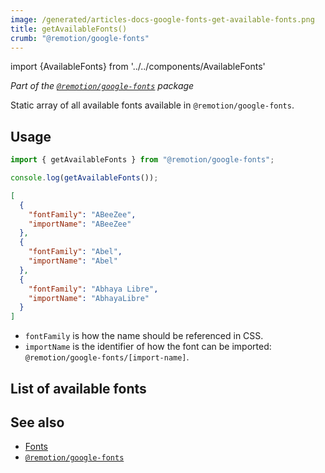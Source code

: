 ```yaml
---
image: /generated/articles-docs-google-fonts-get-available-fonts.png
title: getAvailableFonts()
crumb: "@remotion/google-fonts"
---
```


import {AvailableFonts} from '../../components/AvailableFonts'

_Part of the [`@remotion/google-fonts`](/docs/google-fonts) package_

Static array of all available fonts available in `@remotion/google-fonts`.

## Usage

```ts twoslash
import { getAvailableFonts } from "@remotion/google-fonts";

console.log(getAvailableFonts());
```

```json title="JSON structure (shortened)"
[
  {
    "fontFamily": "ABeeZee",
    "importName": "ABeeZee"
  },
  {
    "fontFamily": "Abel",
    "importName": "Abel"
  },
  {
    "fontFamily": "Abhaya Libre",
    "importName": "AbhayaLibre"
  }
]
```

- `fontFamily` is how the name should be referenced in CSS.
- `importName` is the identifier of how the font can be imported: `@remotion/google-fonts/[import-name]`.

## List of available fonts

<AvailableFonts />

## See also

- [Fonts](/docs/fonts)
- [`@remotion/google-fonts`](/docs/google-fonts)

